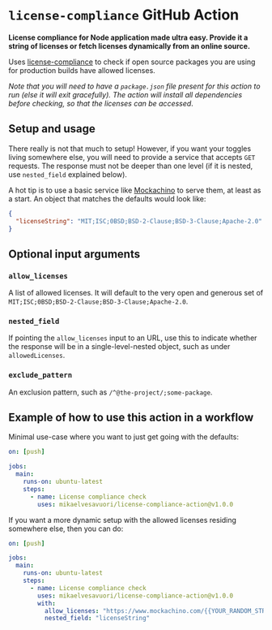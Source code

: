 # `license-compliance` GitHub Action

**License compliance for Node application made ultra easy. Provide it a string of licenses or fetch licenses dynamically from an online source.**

Uses [license-compliance](https://www.npmjs.com/package/license-compliance) to check if open source packages you are using for production builds have allowed licenses.

_Note that you will need to have a `package.json` file present for this action to run (else it will exit gracefully). The action will install all dependencies before checking, so that the licenses can be accessed_.

## Setup and usage

There really is not that much to setup! However, if you want your toggles living somewhere else, you will need to provide a service that accepts `GET` requests. The response must not be deeper than one level (if it is nested, use `nested_field` explained below).

A hot tip is to use a basic service like [Mockachino](https://www.mockachino.com/) to serve them, at least as a start. An object that matches the defaults would look like:

```json
{
  "licenseString": "MIT;ISC;0BSD;BSD-2-Clause;BSD-3-Clause;Apache-2.0"
}
```

## Optional input arguments

### `allow_licenses`

A list of allowed licenses. It will default to the very open and generous set of `MIT;ISC;0BSD;BSD-2-Clause;BSD-3-Clause;Apache-2.0`.

### `nested_field`

If pointing the `allow_licenses` input to an URL, use this to indicate whether the response will be in a single-level-nested object, such as under `allowedLicenses`.

### `exclude_pattern`

An exclusion pattern, such as `/^@the-project/;some-package`.

## Example of how to use this action in a workflow

Minimal use-case where you want to just get going with the defaults:

```yml
on: [push]

jobs:
  main:
    runs-on: ubuntu-latest
    steps:
      - name: License compliance check
        uses: mikaelvesavuori/license-compliance-action@v1.0.0
```

If you want a more dynamic setup with the allowed licenses residing somewhere else, then you can do:

```yml
on: [push]

jobs:
  main:
    runs-on: ubuntu-latest
    steps:
      - name: License compliance check
        uses: mikaelvesavuori/license-compliance-action@v1.0.0
        with:
          allow_licenses: "https://www.mockachino.com/{{YOUR_RANDOM_STRING}}/licenses"
          nested_field: "licenseString"
```
